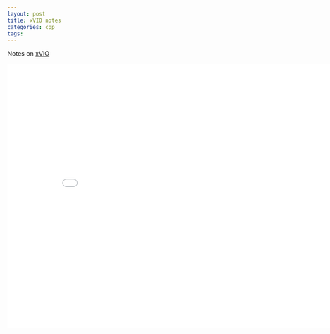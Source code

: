 ```yaml
---
layout: post
title: xVIO notes
categories: cpp
tags:
---
```


Notes on [xVIO](https://arxiv.org/abs/2010.06677)

<center><embed src="/pdfs/posts/xVIO notes.pdf" width="850" height="600"></center>
